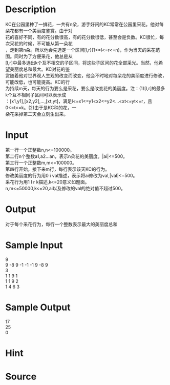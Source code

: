 
# Description

<div class="content"><div>KC在公园里种了一排花，一共有n朵，游手好闲的KC常常在公园里采花。他对每朵花都有一个美丽度鉴赏。由于对</div>
<div>花的喜好不同，有的花分数很高，有的花分数很低，甚至会是负数。KC很忙，每次采花的时候，不可能从第一朵花</div>
<div>，走到第n朵。所以他会先选定一个区间[l,r](1&lt;=l&lt;=r&lt;=n)，作为当天的采花范围。同时为了方便采花，他总是从</div>
<div>[l,r]中最多选出k个互不相交的子区间，将这些子区间的花全部采光。当然，他希望美丽度总和最大。KC对花的鉴</div>
<div>赏随着他对世界观人生观的改变而改变，他会不时地对每朵花的美丽度进行修改，可能改低，也可能提高。KC的行</div>
<div>为持续m天，每天的行为要么是采花，要么是改变花的美丽度。注：(1)[l,r]的最多k个互不相同子区间可以表示成</div>
<div>：[x1,y1],[x2,y2],...,[xt,yt]，满足l&lt;=x1&lt;=y1&lt;x2&lt;=y2&lt;...&lt;xt&lt;=yt&lt;=r，且0&lt;=t&lt;=k。(2)由于是KC种的花，一</div>
<div>朵花采掉第二天会立刻生出来。</div></div>

# Input

<div class="content"><div>
<div>第一行一个正整数n,n&lt;=100000。</div>
<div>第二行n个整数a1,a2...an，表示n朵花的美丽度。|ai|&lt;=500。</div>
<div>第三行一个正整数m,m&lt;=100000。</div>
<div>第四行开始，接下来m行，每行表示该天KC的行为。</div>
<div>修改美丽度的行为用0 i val描述，表示将ai修改为val,|val|&lt;=500。</div>
<div>采花行为用1 l r k描述,k&lt;=20意义如题面。</div>
<div>n,m&lt;=50000,k&lt;=20,ai以及修改的val的绝对值不超过500。</div>
</div></div>

# Output

<div class="content"><div>对于每个采花行为，每行一个整数表示最大的美丽度总和</div></div>

# Sample Input

<div class="content"><span class="sampledata">9<br/>
9 -8 9 -1 -1 -1 9 -8 9<br/>
3<br/>
1 1 9 1<br/>
1 1 9 2<br/>
1 4 6 3</span></div>

# Sample Output

<div class="content"><span class="sampledata">17<br/>
25<br/>
0</span></div>

# Hint

<div class="content"><p></p></div>

# Source

<div class="content"><p><a href="problemset.php?search="></a></p></div>


